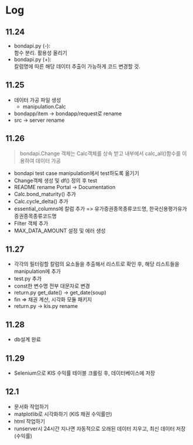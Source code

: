 # Log

## 11.24
+ bondapi.py (-):   
함수 분리. 활용성 올리기
+ bondapi.py (+):   
칼럼명에 따른 해당 데이터 추출이 가능하게 코드 변경할 것.

## 11.25
+ 데이터 가공 파일 생성
	- manipulation.Calc
+ bondapp/item -> bondapp/request로 rename
+ src -> server rename

## 11.26
> bondapi.Change 객체는 Calc객체를 상속 받고 내부에서 calc_all()함수를 이용하여 데이터 가공
+ bondapi test case manipulation에서 test하도록 옮기기
+ Change객체 생성 및 df() 정의 후 test
+ README rename Portal -> Documentation
+ Calc.bond_maturity() 추가
+ Calc.cycle_delta() 추가
+ essential_columns에 칼럼 추가 => 유가증권종목종류코드명, 한국신용평가유가증권종목종류코드명
+ Filter 객체 추가
+ MAX_DATA_AMOUNT 설정 및 에러 생성

## 11.27
+ 각각의 필터링할 칼럼의 요소들을 추출해서 리스트로 확인 후, 해당 리스트들을 manipulation에 추가
+ test.py 추가
+ const한 변수명 전부 대문자로 변경
+ return.py get_date() -> get_date(soup)
+ fin => 채권 계산, 시각화 모듈 패키지
+ return.py -> kis.py rename

## 11.28
+ db설계 완료

## 11.29
+ Selenium으로 KIS 수익률 테이블 크롤링 후, 데이터베이스에 저장

## 12.1
- 문서화 작업하기
- matplotlib로 시각화하기 (KIS 채권 수익률만)
- html 작업하기
- runserver시 24시간 지나면 자동적으로 오래된 데이터 지우고, 최신 데이터 저장(수익률)
